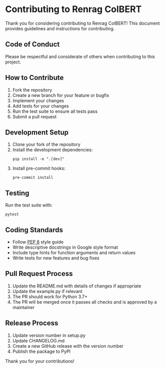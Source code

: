 # Contributing to Renrag ColBERT

Thank you for considering contributing to Renrag ColBERT! This document provides guidelines and instructions for contributing.

## Code of Conduct

Please be respectful and considerate of others when contributing to this project.

## How to Contribute

1. Fork the repository
2. Create a new branch for your feature or bugfix
3. Implement your changes
4. Add tests for your changes
5. Run the test suite to ensure all tests pass
6. Submit a pull request

## Development Setup

1. Clone your fork of the repository
2. Install the development dependencies:
   ```
   pip install -e ".[dev]"
   ```
3. Install pre-commit hooks:
   ```
   pre-commit install
   ```

## Testing

Run the test suite with:

```
pytest
```

## Coding Standards

- Follow [PEP 8](https://pep8.org/) style guide
- Write descriptive docstrings in Google style format
- Include type hints for function arguments and return values
- Write tests for new features and bug fixes

## Pull Request Process

1. Update the README.md with details of changes if appropriate
2. Update the example.py if relevant
3. The PR should work for Python 3.7+
4. The PR will be merged once it passes all checks and is approved by a maintainer

## Release Process

1. Update version number in setup.py
2. Update CHANGELOG.md
3. Create a new GitHub release with the version number
4. Publish the package to PyPI

Thank you for your contributions!